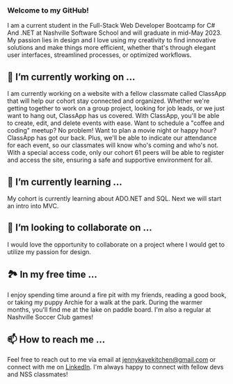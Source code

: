 ### Welcome to my GitHub!
I am a current student in the Full-Stack Web Developer Bootcamp for C# And .NET at Nashville Software School and will graduate in mid-May 2023. My passion lies in design and I love using my creativity to find innovative solutions and make things more efficient, whether that's through elegant user interfaces, streamlined processes, or optimized workflows. 

## 🔭 I’m currently working on ...
I am currently working on a website with a fellow classmate called ClassApp that will help our cohort stay connected and organized. Whether we're getting together to work on a group project, looking for job leads, or we just want to hang out, ClassApp has us covered. With ClassApp, you'll be able to create, edit, and delete events with ease. Want to schedule a "coffee and coding" meetup? No problem! Want to plan a movie night or happy hour? ClassApp has got our back. Plus, we'll be able to indicate our attendance for each event, so our classmates will know who's coming and who's not. With a special access code, only our cohort 61 peers will be able to register and access the site, ensuring a safe and supportive environment for all.

## 🌱 I’m currently learning ...
My cohort is currently learning about ADO.NET and SQL. Next we will start an intro into MVC.

## 👯 I’m looking to collaborate on ...
I would love the opportunity to collaborate on a project where I would get to utilize my passion for design.

## 🏞️ In my free time ...
 I enjoy spending time around a fire pit with my friends, reading a good book, or taking my puppy Archie for a walk at the park. During the warmer months, you'll find me at the lake on paddle board. I'm also a regular at Nashville Soccer Club games!
 
## 📫 How to reach me ...
Feel free to reach out to me via email at jennykayekitchen@gmail.com or connect with me on <a href="https://www.linkedin.com/in/jenny-kaye-kitchen/">LinkedIn</a>. I'm always happy to connect with fellow devs and NSS classmates!


<!--
**jennykayekitchen/jennykayekitchen** is a ✨ _special_ ✨ repository because its `README.md` (this file) appears on your GitHub profile.

Here are some ideas to get you started:

- 🔭 I’m currently working on ...
- 🌱 I’m currently learning ...
- 👯 I’m looking to collaborate on ...
- 🤔 I’m looking for help with ...
- 💬 Ask me about ...
- 📫 How to reach me: ...
- 😄 Pronouns: ...
- ⚡ Fun fact: ...
-->
